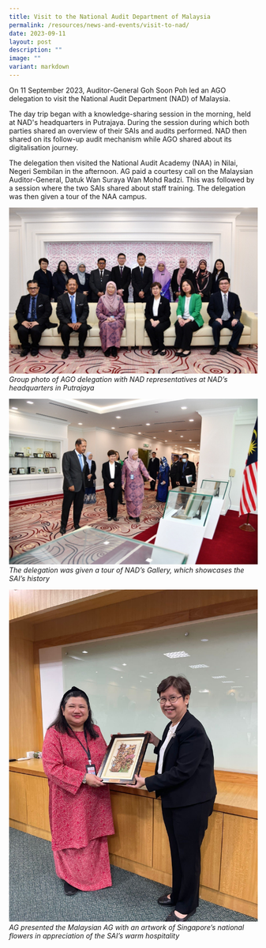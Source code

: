 ```yaml
---
title: Visit to the National Audit Department of Malaysia
permalink: /resources/news-and-events/visit-to-nad/
date: 2023-09-11
layout: post
description: ""
image: ""
variant: markdown
---
```

On 11 September 2023, Auditor-General Goh Soon Poh led an AGO delegation to visit the National Audit Department (NAD) of Malaysia. 

The day trip began with a knowledge-sharing session in the morning, held at NAD's headquarters in Putrajaya. During the session during which both parties shared an overview of their SAIs and audits performed. NAD then shared on its follow-up audit mechanism while AGO shared about its digitalisation journey. 

The delegation then visited the National Audit Academy (NAA) in Nilai, Negeri Sembilan in the afternoon. AG paid a courtesy call on the Malaysian Auditor-General, Datuk Wan Suraya Wan Mohd Radzi. This was followed by a session where the two SAIs shared about staff training. The delegation was then given a tour of the NAA campus.

![](/images/News_Events_Photos/2023/klvisit2023_1.jpg)
*Group photo of AGO delegation with NAD representatives at NAD’s headquarters in Putrajaya*

![](/images/News_Events_Photos/2023/klvisit2023_2.jpg)
*The delegation was given a tour of NAD’s Gallery, which showcases the SAI’s history*

![](/images/News_Events_Photos/2023/klvisit2023_3.jpg)
*AG presented the Malaysian AG with an artwork of Singapore’s national flowers in appreciation of the SAI’s warm hospitality*